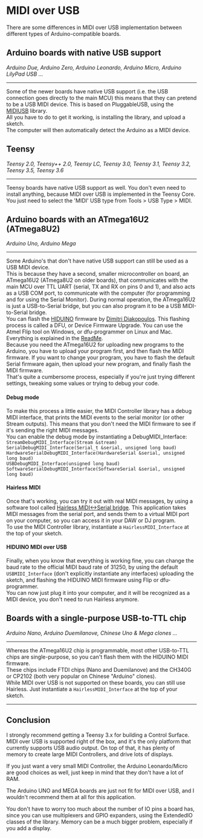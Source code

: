 # MIDI over USB
There are some differences in MIDI over USB implementation between different types of Arduino-compatible boards.
 
## Arduino boards with native USB support
_Arduino Due, Arduino Zero, Arduino Leonardo, Arduino Micro, Arduino LilyPad USB ..._  
***
Some of the newer boards have native USB support (i.e. the USB connection goes directly to the main MCU) this means that they can pretend to be a USB MIDI device. This is based on PluggableUSB, using the [MIDIUSB](https://github.com/arduino-libraries/MIDIUSB) library.  
All you have to do to get it working, is installing the library, and upload a sketch.  
The computer will then automatically detect the Arduino as a MIDI device.

## Teensy
_Teensy 2.0, Teensy++ 2.0, Teensy LC, Teensy 3.0, Teensy 3.1, Teensy 3.2, Teensy 3.5, Teensy 3.6_  
***
Teensy boards have native USB support as well. You don't even need to install anything, because MIDI over USB is implemented in the Teensy Core.  
You just need to select the 'MIDI' USB type from Tools > USB Type > MIDI.

## Arduino boards with an ATmega16U2 (ATmega8U2)
_Arduino Uno, Arduino Mega_
***
Some Arduino's that don't have native USB support can still be used as a USB MIDI device.  
This is because they have a second, smaller microcontroller on board, an ATmega16U2 (ATmega8U2 on older boards), that communicates with the main MCU over TTL UART (serial, TX and RX on pins 0 and 1), and also acts as a USB COM port, to communicate with the computer (for programming and for using the Serial Monitor). During normal operation, the ATmega16U2 is just a USB-to-Serial bridge, but you can also program it to be a USB MIDI-to-Serial bridge.  
You can flash the [HIDUINO](https://github.com/ddiakopoulos/hiduino) firmware by [Dimitri Diakopoulos](http://www.dimitridiakopoulos.com/hiduino). This flashing process is called a DFU, or Device Firmware Upgrade. You can use the Atmel Flip tool on Windows, or dfu-programmer on Linux and Mac. Everything is explained in the [ReadMe](https://github.com/tttapa/Control-Surface/blob/master/README.md).  
Because you need the ATmega16U2 for uploading new programs to the Arduino, you have to upload your program first, and then flash the MIDI firmware. If you want to change your program, you have to flash the default Serial firmware again, then upload your new program, and finally flash the MIDI firmware.  
That's quite a cumbersome process, especially if you're just trying different settings, tweaking some values or trying to debug your code.  
#### Debug mode
To make this process a little easier, the MIDI Controller library has a debug MIDI interface, that prints the MIDI events to the serial monitor (or other Stream outputs). This means that you don't need the MIDI firmware to see if it's sending the right MIDI messages.  
You can enable the debug mode by instantiating a DebugMIDI_Interface:  
`StreamDebugMIDI_Interface(Stream &stream)`  
`SerialDebugMIDI_Interface(Serial_t &serial, unsigned long baud)`  
`HardwareSerialDebugMIDI_Interface(HardwareSerial &serial, unsigned long baud)`  
`USBDebugMIDI_Interface(unsigned long baud)`  
`SoftwareSerialDebugMIDI_Interface(SoftwareSerial &serial, unsigned long baud)` 
#### Hairless MIDI
Once that's working, you can try it out with real MIDI messages, by using a software tool called [Hairless MIDI<->Serial bridge](http://projectgus.github.io/hairless-midiserial/). This application takes MIDI messages from the serial port, and sends them to a virtual MIDI port on your computer, so you can access it in your DAW or DJ program.  
To use the MIDI Controller library, instantiate a `HairlessMIDI_Interface` at the top of your sketch.    
#### HIDUINO MIDI over USB
Finally, when you know that everything is working fine, you can change the baud rate to the official MIDI baud rate of 31250, by using the default `USBMIDI_Interface` (don't explicitly instantiate any interfaces) uploading the sketch, and flashing the HIDUINO MIDI firmware using Flip or dfu-programmer.  
You can now just plug it into your computer, and it will be recognized as a MIDI device, you don't need to run Hairless anymore.  

## Boards with a single-purpose USB-to-TTL chip  
_Arduino Nano, Arduino Duemilanove, Chinese Uno & Mega clones ..._
***
Whereas the ATmega16U2 chip is programmable, most other USB-to-TTL chips are single-purpose, so you can't flash them with the HIDUINO MIDI firmware.  
These chips include FTDI chips (Nano and Duemilanove) and the CH340G or CP2102 (both very popular on Chinese "Arduino" clones).  
While MIDI over USB is not supported on these boards, you can still use Hairless. Just instantiate a `HairlessMIDI_Interface` at the top of your sketch.    

***

## Conclusion
I strongly recommend getting a Teensy 3.x for building a Control Surface. 
MIDI over USB is supported right of the box, and it's the only platform that 
currently supports USB audio output. 
On top of that, it has plenty of memory to create large MIDI Controllers, and 
drive lots of displays.

If you just want a very small MIDI Controller, the Arduino Leonardo/Micro are 
good choices as well, just keep in mind that they don't have a lot of RAM.

The Arduino UNO and MEGA boards are just not fit for MIDI over USB, and I 
wouldn't recommend them at all for this application.

You don't have to worry too much about the number of IO pins a board has, since
you can use multiplexers and GPIO expanders, using the ExtendedIO classes of the 
library.
Memory can be a much bigger problem, especially if you add a display.